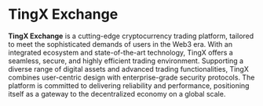 # TingX Exchange

**TingX Exchange** is a cutting-edge cryptocurrency trading platform, tailored to meet the sophisticated demands of users in the Web3 era. With an integrated ecosystem and state-of-the-art technology, TingX offers a seamless, secure, and highly efficient trading environment. Supporting a diverse range of digital assets and advanced trading functionalities, TingX combines user-centric design with enterprise-grade security protocols. The platform is committed to delivering reliability and performance, positioning itself as a gateway to the decentralized economy on a global scale.
